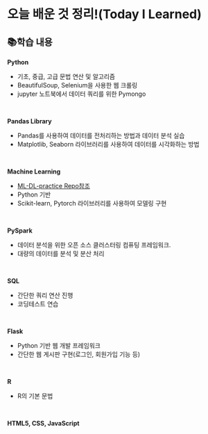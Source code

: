 # 오늘 배운 것 정리!(Today I Learned)


## 📚학습 내용

**Python**
* 기초, 중급, 고급 문법 연산 및 알고리즘
* BeautifulSoup, Selenium을 사용한 웹 크롤링
* jupyter 노트북에서 데이터 쿼리를 위한 Pymongo
<br>

**Pandas Library**
* Pandas를 사용하여 데이터를 전처리하는 방법과 데이터 분석 실습
* Matplotlib, Seaborn 라이브러리를 사용하여 데이터를 시각화하는 방법
<br>

**Machine Learning**
* [ML-DL-practice Repo참조](https://github.com/Hyeok95/ML-DL-practice)
* Python 기반
* Scikit-learn, Pytorch 라이브러리를 사용하여 모델링 구현
<br>

**PySpark**
* 데이터 분석을 위한 오픈 소스 클러스터링 컴퓨팅 프레임워크.
* 대량의 데이터를 분석 및 분산 처리
<br>

**SQL**
* 간단한 쿼리 연산 진행
* 코딩테스트 연습
<br>

**Flask**
* Python 기반 웹 개발 프레임워크
* 간단한 웹 게시판 구현(로그인, 회원가입 기능 등)
<br>

**R**
* R의 기본 문법
<br>

**HTML5, CSS, JavaScript**
<br>

